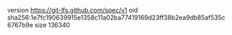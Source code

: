 version https://git-lfs.github.com/spec/v1
oid sha256:1e7fc190639915e1358c11a02ba77419169d23ff38b2ea9db85af535c6767b9e
size 136340
